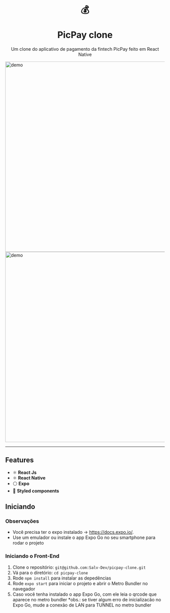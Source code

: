 <h1 align="center">
<br>
  💰
<br>
<br>
PicPay clone
</h1>

<p align="center">Um clone do aplicativo de pagamento da fintech PicPay feito em React Native</p>

[//]: # (Add your gifs/images here:)
<div>
  <img src="./Screenshot_01" alt="demo" height="600">
  <img src="./Screenshot_02" alt="demo" height="600">
</div>

<hr />

## Features
[//]: # (Add the features of your project here:)

- ⚛️ **React Js**
- ⚛️ **React Native**
- ⚪ **Expo**
- 💅 **Styled components**

## Iniciando

### Observações
- Você precisa ter o expo instalado -> https://docs.expo.io/.
- Use um emulador ou instale o app Expo Go no seu smartphone para rodar o projeto

### Iniciando o Front-End
1. Clone o repositório: `git@github.com:Salv-Dev/picpay-clone.git`
2. Vá para o diretório: `cd picpay-clone`
3. Rode `npm install` para instalar as depedências
4. Rode `expo start` para iniciar o projeto e abrir o Metro Bundler no navegador
5. Caso você tenha instalado o app Expo Go, com ele leia o qrcode que aparece no metro bundler
*obs.: se tiver algum erro de inicializacão no Expo Go, mude a conexão de LAN para TUNNEL no metro bundler


